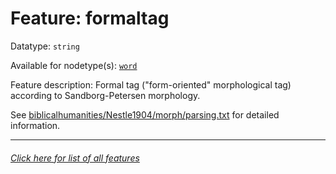 # Feature: formaltag

Datatype: `string`

Available for nodetype(s): [`word`](wordnodefeatures.md#readme)

Feature description: Formal tag ("form-oriented" morphological tag) according to Sandborg-Petersen morphology.

See [biblicalhumanities/Nestle1904/morph/parsing.txt](https://github.com/biblicalhumanities/Nestle1904/blob/master/morph/parsing.txt) for detailed information.

---
###### [Click here for list of all features](home.md#readme)
